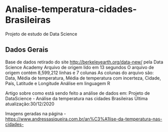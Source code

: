 # Analise-temperatura-cidades-Brasileiras
Projeto de estudo de Data Science

## Dados Gerais

Base de dados retirado do site http://berkeleyearth.org/data-new/ pela Data Science Academy
Arquivo de origem lido em 13 segundos
O arquivo de origem contém 8,599,212 linhas e 7 colunas
As colunas do arquivo são: Data, Média de temperatura, Média de temperatura com incerteza, Cidade, País, Latitude e Longitude
Análise em linguagem R

Artigo sobre como está sendo feito a análise de dados em: Projeto de DataScience - Análise da temperatura nas cidades Brasileiras
Última atualização:30/12/2020

Imagens geradas na página - https://www.andressasiqueira.com.br/an%C3%A1lise-da-temperatura-nas-cidades-
